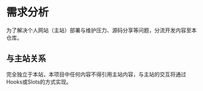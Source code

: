 # 需求分析

为了解决个人网站（主站）部署与维护压力、源码分享等问题，分流开发内容至本仓库。

## 与主站关系

完全独立于本站，本项目中任何内容不得引用主站内容，与主站的交互将通过Hooks或Slots的方式实现。